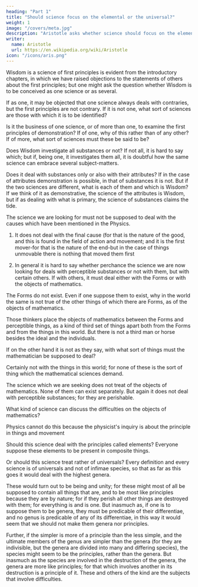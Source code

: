 ```yaml
---
heading: "Part 1"
title: "Should science focus on the elemental or the universal?"
weight: 1
image: "/covers/meta.jpg"
description: "Aristotle asks whether science should focus on the elemental or the universal"
writer:
  name: Aristotle 
  url: https://en.wikipedia.org/wiki/Aristotle
icon: "/icons/aris.png"
---
```




Wisdom is a science of first principles is evident from the introductory chapters, in which we have raised objections to the statements of others about the first principles; but one might ask the question whether Wisdom is to be conceived as one science or as several. 

If as one, it may be objected that one science always deals with contraries, but the first principles are not contrary. If it is not one, what sort of sciences are those with which it is to be identified?

Is it the business of one science, or of more than one, to examine the first principles of demonstration? If of one, why of this rather than of any other? If of more, what sort of sciences must these be said to be?

Does Wisdom investigate all substances or not? If not all, it is hard to say which; but if, being one, it investigates them all, it is doubtful how the same science can embrace several subject-matters.

Does it deal with substances only or also with their attributes? If in the case of attributes demonstration is possible, in that of substances it is not. But if the two sciences are different, what is each of them and which is Wisdom? If we think of it as demonstrative, the science of the attributes is Wisdom, but if as dealing with what is primary, the science of substances claims the tide.

The science we are looking for must not be supposed to deal with the causes which have been mentioned in the Physics. 

1. It does not deal with the final cause (for that is the nature of the good, and this is found in the field of action and movement; and it is the first mover-for that is the nature of the end-but in the case of things unmovable there is nothing that moved them first

2. In general it is hard to say whether perchance the science we are now looking for deals with perceptible substances or not with them, but with certain others. If with others, it must deal either with the Forms or with the objects of mathematics. 

The Forms do not exist. Even if one suppose them to exist, why in the world the same is not true of the other things of which there are Forms, as of the objects of mathematics. 

Those thinkers place the objects of mathematics between the Forms and perceptible things, as a kind of third set of things apart both from the Forms and from the things in this world. But there is not a third man or horse besides the ideal and the individuals. 

If on the other hand it is not as they say, with what sort of things must the mathematician be supposed to deal? 

Certainly not with the things in this world; for none of these is the sort of thing which the mathematical sciences demand.

The science which we are seeking does not treat of the objects of mathematics. None of them can exist separately. But again it does not deal with perceptible substances; for they are perishable.

What kind of science can discuss the difficulties on the objects of mathematics?

Physics cannot do this because the physicist's inquiry is about the principle in things and movement

<!-- nor yet to the science which inquires into demonstration and science; for this is just the subject which it investigates. It remains then that it is the philosophy which we have set before ourselves that treats of those subjects. -->

Should this science deal with the principles called elements?  Everyone suppose these elements to be present in composite things. 

Or should this science treat rather of universals? Every definition and every science is of universals and not of infimae species, so that as far as this goes it would deal with the highest genera. 

These would turn out to be being and unity; for these might most of all be supposed to contain all things that are, and to be most like principles because they are by nature; for if they perish all other things are destroyed with them; for everything is and is one. But inasmuch as, if one is to suppose them to be genera, they must be predicable of their differentiae, and no genus is predicable of any of its differentiae, in this way it would seem that we should not make them genera nor principles. 

Further, if the simpler is more of a principle than the less simple, and the ultimate members of the genus are simpler than the genera (for they are indivisible, but the genera are divided into many and differing species), the species might seem to be the principles, rather than the genera. But inasmuch as the species are involved in the destruction of the genera, the genera are more like principles; for that which involves another in its destruction is a principle of it. These and others of the kind are the subjects that involve difficulties.

